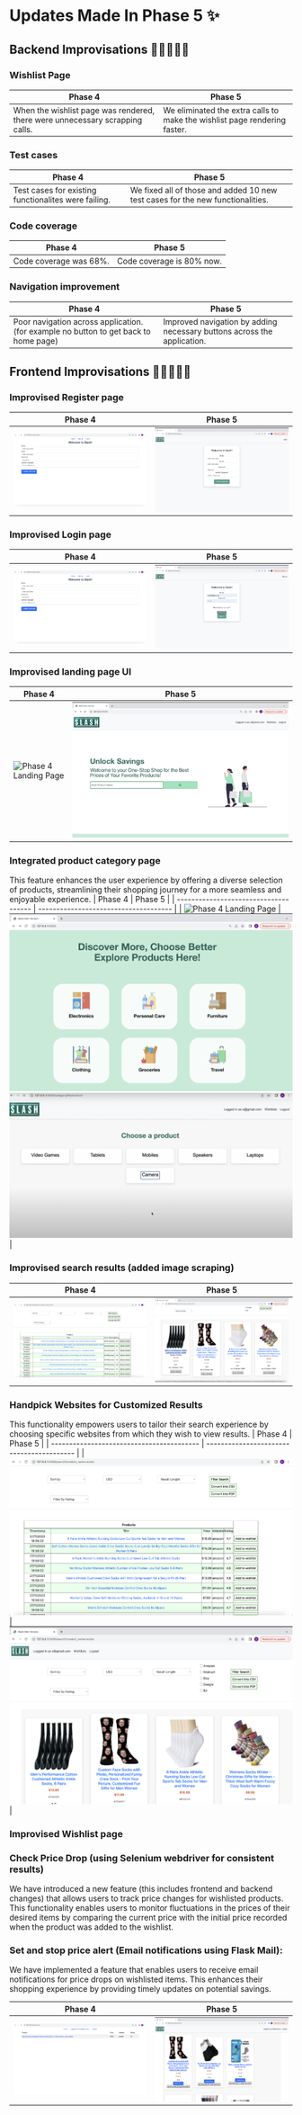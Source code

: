 # Updates Made In Phase 5 ✨

## Backend Improvisations 👩‍💻👨‍💻🥳 

### Wishlist Page
| Phase 4                       | Phase 5                       |
| ----------------------------- | ----------------------------- |
| When the wishlist page was rendered, there were unnecessary scrapping calls. | We eliminated the extra calls to make the wishlist page rendering faster. |

### Test cases 
| Phase 4                       | Phase 5                       |
| ----------------------------- | ----------------------------- |
| Test cases for existing functionalites were failing. | We fixed all of those and added 10 new test cases for the new functionalities. |

### Code coverage
| Phase 4                       | Phase 5                       |
| ----------------------------- | ----------------------------- |
| Code coverage was 68%. | Code coverage is 80% now. |

### Navigation improvement
| Phase 4                       | Phase 5                       |
| ----------------------------- | ----------------------------- |
| Poor navigation across application. (for example no button to get back to home page) | Improved navigation by adding necessary buttons across the application. |

## Frontend Improvisations 👩‍💻👨‍💻🤩

### Improvised Register page
| Phase 4                       | Phase 5                       |
| ----------------------------- | ----------------------------- |
| ![Phase 4 Register](/assets/old/old_signup.png) | ![Phase 5 Register](/assets/Register.png) |

### Improvised Login page
| Phase 4                       | Phase 5                       |
| ----------------------------- | ----------------------------- |
| ![Phase 4 Login](/assets/old/old_signup.png) | ![Phase 5 Login](/assets/Login.png) |

### Improvised landing page UI
| Phase 4                               | Phase 5                               |
| ------------------------------------- | ------------------------------------- |
| ![Phase 4 Landing Page](/assets/ui_landing_page.png) | ![Phase 5 Landing Page 1](/assets/LandingPage1.png) |

### Integrated product category page
This feature enhances the user experience by offering a diverse selection of products, streamlining their shopping journey for a more seamless and enjoyable experience.
| Phase 4                               | Phase 5                               |
| ------------------------------------- | ------------------------------------- |
| ![Phase 4 Landing Page](/assets/ui_landing_page.png) | ![Phase 5 Landing Page 2](/assets/LandingPage2.png) ![Category page](/assets/category2.png)|

### Improvised search results (added image scraping)
| Phase 4                                   | Phase 5                                   |
| ----------------------------------------- | ----------------------------------------- |
| ![Phase 4 Search Result](/assets/old/old_searchResult.png) | ![Phase 5 Search Result 2](/assets/ResultsPage2.png)  |

### Handpick Websites for Customized Results
This functionality empowers users to tailor their search experience by choosing specific websites from which they wish to view results.
| Phase 4                                   | Phase 5                                   |
| ----------------------------------------- | ----------------------------------------- |
| ![Phase 4 Search Result](/assets/old/old_searchResult.png) | ![Phase 5 Search Result 1](/assets/ResultsPage1.png) |

### Improvised Wishlist page

### Check Price Drop (using Selenium webdriver for consistent results)
We have introduced a new feature (this includes frontend and backend changes) that allows users to track price changes for wishlisted products. This functionality enables users to monitor fluctuations in the prices of their desired items by comparing the current price with the initial price recorded when the product was added to the wishlist.

### Set and stop price alert (Email notifications using Flask Mail):
We have implemented a feature that enables users to receive email notifications for price drops on wishlisted items. This enhances their shopping experience by providing timely updates on potential savings. 

| Phase 4                             | Phase 5                             |
| ----------------------------------- | ----------------------------------- |
| ![Phase 4 Wishlist](/assets/old/old_wishlist.png) | ![Phase 5 Wishlist](/assets/Wishlistpage.png) |
